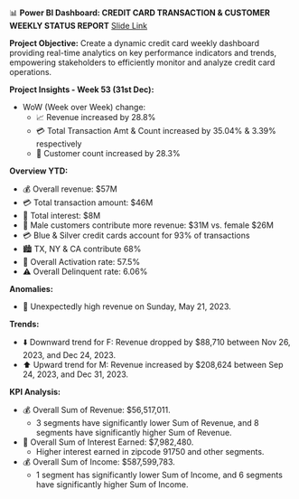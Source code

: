 📊 **Power BI Dashboard: CREDIT CARD TRANSACTION & CUSTOMER WEEKLY STATUS REPORT**
[Slide Link](https://my.visme.co/view/y40yn7w4-credit-card-weekly-dashboard#s1)

**Project Objective:**
Create a dynamic credit card weekly dashboard providing real-time analytics on key performance indicators and trends, empowering stakeholders to efficiently monitor and analyze credit card operations.

**Project Insights - Week 53 (31st Dec):**
- WoW (Week over Week) change:
  - 📈 Revenue increased by 28.8%
  - 💳 Total Transaction Amt & Count increased by 35.04% & 3.39% respectively
  - 👥 Customer count increased by 28.3%

**Overview YTD:**
- 💰 Overall revenue: $57M
- 💳 Total transaction amount: $46M
- 💸 Total interest: $8M
- 👫 Male customers contribute more revenue: $31M vs. female $26M
- 💳 Blue & Silver credit cards account for 93% of transactions
- 🏙️ TX, NY & CA contribute 68%
- 🚀 Overall Activation rate: 57.5%
- ⚠️ Overall Delinquent rate: 6.06%

**Anomalies:**
- 🚨 Unexpectedly high revenue on Sunday, May 21, 2023.

**Trends:**
- ⬇️ Downward trend for F: Revenue dropped by $88,710 between Nov 26, 2023, and Dec 24, 2023.
- ⬆️ Upward trend for M: Revenue increased by $208,624 between Sep 24, 2023, and Dec 31, 2023.

**KPI Analysis:**
- 💰 Overall Sum of Revenue: $56,517,011. 
  - 3 segments have significantly lower Sum of Revenue, and 8 segments have significantly higher Sum of Revenue.
- 💸 Overall Sum of Interest Earned: $7,982,480.
  - Higher interest earned in zipcode 91750 and other segments.
- 💰 Overall Sum of Income: $587,599,783. 
  - 1 segment has significantly lower Sum of Income, and 6 segments have significantly higher Sum of Income. 
